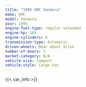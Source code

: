 ```yaml
---
title: "1995 GMC Vandura"
make: GMC
model: Vandura
year: 1995
engine-fuel-type: regular unleaded
engine-hp: 165
engine-cylinders: 6
transmission-type: Automatic
driven-wheels: Rear wheel drive
number-of-doors: 3
market-category: N/A
vehicle-size: Compact
vehicle-style: Cargo Van
---
```


{{< car_info >}}

